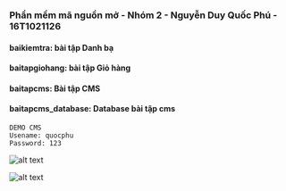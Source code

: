 ### Phần mềm mã nguồn mở - Nhóm 2 - Nguyễn Duy Quốc Phú - 16T1021126
#### baikiemtra: bài tập Danh bạ
#### baitapgiohang: bài tập Giỏ hàng
#### baitapcms: Bài tập CMS
#### baitapcms_database: Database bài tập cms
```
DEMO CMS
Usename: quocphu
Password: 123
```
![alt text](https://github.com/phundq/ma_nguon_mo/blob/master/baitapcms_database/demo_edit.jpg)

![alt text](https://github.com/phundq/ma_nguon_mo/blob/master/baitapcms_database/demo_edit2.jpg)
